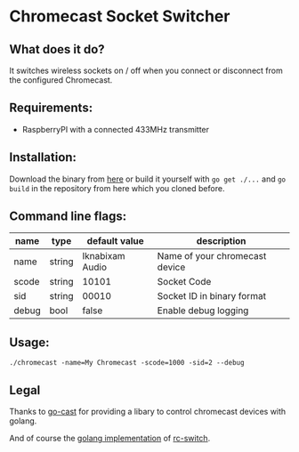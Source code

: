 # Chromecast Socket Switcher

## What does it do?

It switches wireless sockets on / off when you connect or disconnect from the configured Chromecast.

## Requirements:

- RaspberryPI with a connected 433MHz transmitter

## Installation:

Download the binary from [here](https://github.com/maxibanki/chromecast-socket-switcher/releases/download/v1.1.0/chromecast_linux_armv6.zip) or build it yourself with `go get ./...` and `go build` in the repository from here which you cloned before.

## Command line flags:

| name | type | default value | description | 
|----|----|----|----|
| name | string | Iknabixam Audio | Name of your chromecast device |
| scode| string | 10101 | Socket Code |
| sid | string | 00010 | Socket ID in binary format |
| debug| bool | false | Enable debug logging |

## Usage:

`./chromecast -name=My Chromecast -scode=1000 -sid=2 --debug`

## Legal

Thanks to [go-cast](https://github.com/barnybug/go-cast) for providing a libary to control chromecast devices with golang.

And of course the [golang implementation](https://github.com/rck/rcswitch) of [rc-switch](https://github.com/sui77/rc-switch).